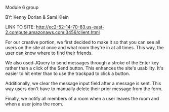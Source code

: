 Module 6 group

BY: Kenny Dorian & Sami Klein

LINK TO SITE: http://ec2-52-14-70-83.us-east-2.compute.amazonaws.com:3456/client.html



For our creative portion, we first decided to make it so that you can see all users on the site at once and what room they're in at all times. This way, the user can know where to find their friends.

We also used JQuery to send messages through a stroke of the Enter key rather than a click of the Send button. This enhances the site's usability. It's easier to hit enter than to use the trackpad to click a button.

Additionally, we clear the message input field after a message is sent. This way users don't have to manually delete their prior message from the form.

Finally, we notify all members of a room when a user leaves the room and when a user joins the room.
